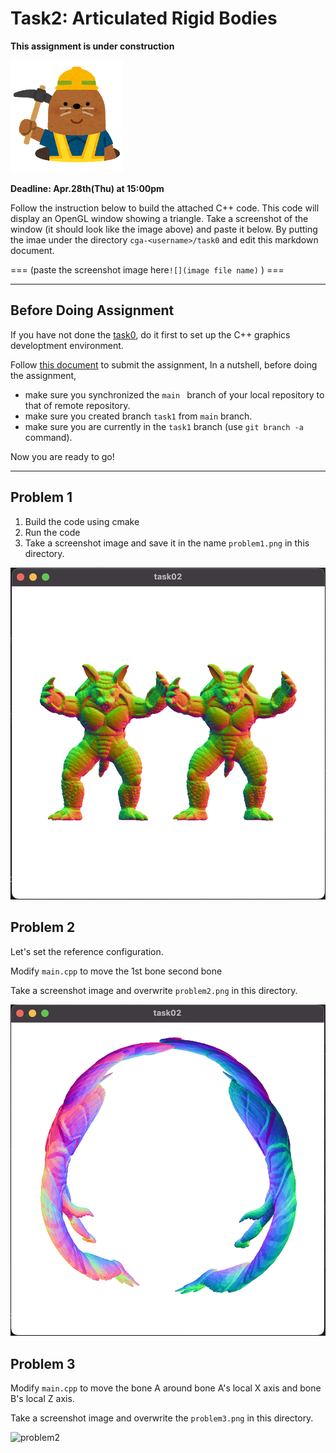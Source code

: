 # Task2: Articulated Rigid Bodies

**This assignment is under construction**

![preview](../doc/mole.png)

**Deadline: Apr.28th(Thu) at 15:00pm**

Follow the instruction below to build the attached C++ code. This code will display an OpenGL window showing a triangle.  Take a screenshot of the window (it should look like the image above) and paste it below.  By putting the imae under the directory `cga-<username>/task0` and edit this markdown document. 

=== (paste the screenshot image here`![](image file name)` ) === 


----

## Before Doing Assignment

If you have not done the [task0](../task0), do it first to set up the C++ graphics developtment environment.

Follow [this document](../doc/submit.md) to submit the assignment, In a nutshell, before doing the assignment,
- make sure you synchronized the `main ` branch of your local repository  to that of remote repository.
- make sure you created branch `task1` from `main` branch.
- make sure you are currently in the `task1` branch (use `git branch -a` command).

Now you are ready to go!

---

## Problem 1

1. Build the code using cmake
2. Run the code
3. Take a screenshot image and save it in the name `problem1.png` in this directory.

![problem1](problem1.png)


## Problem 2

Let's set the reference configuration.

Modify `main.cpp` to move the 1st bone second bone

Take a screenshot image and overwrite `problem2.png` in this directory.

![problem2](problem2.png)


## Problem 3

Modify `main.cpp` to move the bone A around bone A's local X axis and bone B's local Z axis.

Take a screenshot image and overwrite the `problem3.png` in this directory.

![problem2](problem3.png)